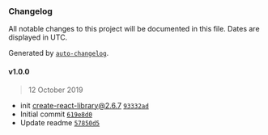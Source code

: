 ### Changelog

All notable changes to this project will be documented in this file. Dates are displayed in UTC.

Generated by [`auto-changelog`](https://github.com/CookPete/auto-changelog).

#### v1.0.0

> 12 October 2019

- init create-react-library@2.6.7 [`93332ad`](https://github.com/kabalpt/prismic-react-tools/commit/93332ad8bbf75ca5022341f9a6980f8a8df90513)
- Initial commit [`619e8d0`](https://github.com/kabalpt/prismic-react-tools/commit/619e8d098809d026b3050cb5a1ffc2c50f028f22)
- Update readme [`57850d5`](https://github.com/kabalpt/prismic-react-tools/commit/57850d5b7412befa0ffb6d40717638cdd42b610f)
